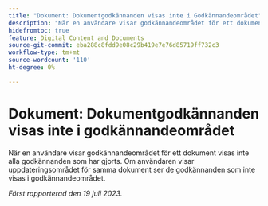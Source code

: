```yaml
---
title: "Dokument: Dokumentgodkännanden visas inte i Godkännandeområdet"
description: "När en användare visar godkännandeområdet för ett dokument visas inte alla godkännanden som har gjorts. Om användaren visar uppdateringsområdet för samma dokument ser de godkännanden som inte visas i godkännandeområdet."
hidefromtoc: true
feature: Digital Content and Documents
source-git-commit: eba288c8fdd9e08c29b419e7e76d85719ff732c3
workflow-type: tm+mt
source-wordcount: '110'
ht-degree: 0%

---
```



# Dokument: Dokumentgodkännanden visas inte i godkännandeområdet

<!--On WF and WFP TOCs-->

När en användare visar godkännandeområdet för ett dokument visas inte alla godkännanden som har gjorts. Om användaren visar uppdateringsområdet för samma dokument ser de godkännanden som inte visas i godkännandeområdet.

_Först rapporterad den 19 juli 2023._
